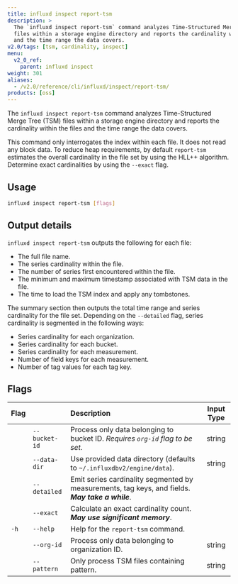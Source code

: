 ```yaml
---
title: influxd inspect report-tsm
description: >
  The `influxd inspect report-tsm` command analyzes Time-Structured Merge Tree (TSM)
  files within a storage engine directory and reports the cardinality within the files
  and the time range the data covers.
v2.0/tags: [tsm, cardinality, inspect]
menu:
  v2_0_ref:
    parent: influxd inspect
weight: 301
aliases:
  - /v2.0/reference/cli/influxd/inspect/report-tsm/
products: [oss]
---
```


The `influxd inspect report-tsm` command analyzes Time-Structured Merge Tree (TSM)
files within a storage engine directory and reports the cardinality within the files
and the time range the data covers.

This command only interrogates the index within each file.
It does not read any block data.
To reduce heap requirements, by default `report-tsm` estimates the overall
cardinality in the file set by using the HLL++ algorithm.
Determine exact cardinalities by using the `--exact` flag.

## Usage
```sh
influxd inspect report-tsm [flags]
```

## Output details
`influxd inspect report-tsm` outputs the following for each file:

- The full file name.
- The series cardinality within the file.
- The number of series first encountered within the file.
- The minimum and maximum timestamp associated with TSM data in the file.
- The time to load the TSM index and apply any tombstones.

The summary section then outputs the total time range and series cardinality for
the file set. Depending on the `--detailed` flag, series cardinality is segmented
in the following ways:

- Series cardinality for each organization.
- Series cardinality for each bucket.
- Series cardinality for each measurement.
- Number of field keys for each measurement.
- Number of tag values for each tag key.

## Flags
| Flag |               | Description                                                                                      | Input Type |
|:---- |:---           |:-----------                                                                                      |:----------:|
|      | `--bucket-id` | Process only data belonging to bucket ID. _Requires `org-id` flag to be set._                    | string     |
|      | `--data-dir`  | Use provided data directory (defaults to `~/.influxdbv2/engine/data`).                           | string     |
|      | `--detailed`  | Emit series cardinality segmented by measurements, tag keys, and fields. _**May take a while**_. |            |
|      | `--exact`     | Calculate an exact cardinality count. _**May use significant memory**_.                          |            |
| `-h` | `--help`      | Help for the `report-tsm` command.                                                               |            |
|      | `--org-id`    | Process only data belonging to organization ID.                                                  | string     |
|      | `--pattern`   | Only process TSM files containing pattern.                                                       | string     |
